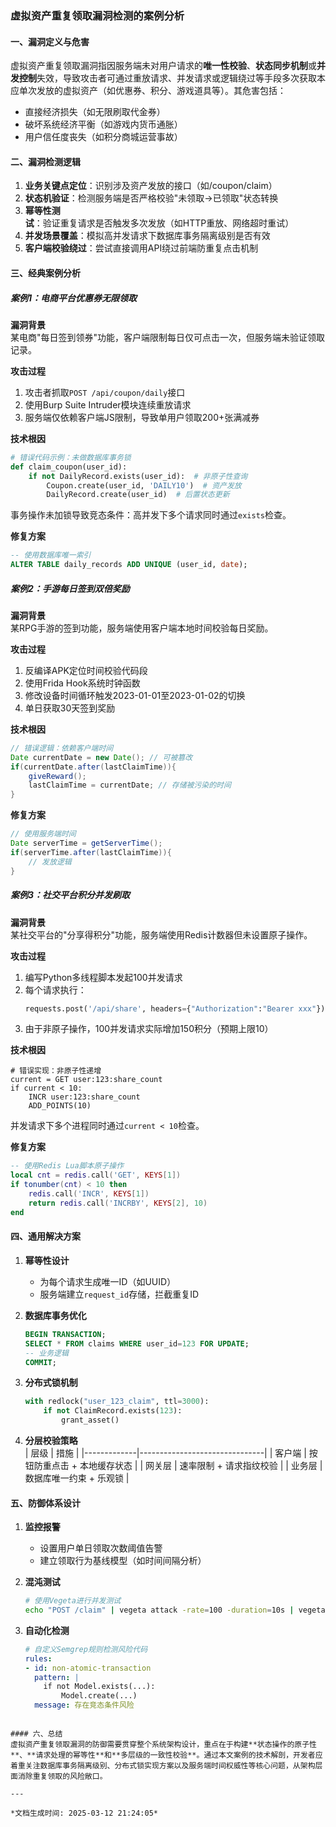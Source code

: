 

### 虚拟资产重复领取漏洞检测的案例分析

#### 一、漏洞定义与危害
虚拟资产重复领取漏洞指因服务端未对用户请求的**唯一性校验**、**状态同步机制**或**并发控制**失效，导致攻击者可通过重放请求、并发请求或逻辑绕过等手段多次获取本应单次发放的虚拟资产（如优惠券、积分、游戏道具等）。其危害包括：
- 直接经济损失（如无限刷取代金券）
- 破坏系统经济平衡（如游戏内货币通胀）
- 用户信任度丧失（如积分商城运营事故）

#### 二、漏洞检测逻辑
1. **业务关键点定位**：识别涉及资产发放的接口（如/coupon/claim）
2. **状态机验证**：检测服务端是否严格校验"未领取→已领取"状态转换
3. **幂等性测试**：验证重复请求是否触发多次发放（如HTTP重放、网络超时重试）
4. **并发场景覆盖**：模拟高并发请求下数据库事务隔离级别是否有效
5. **客户端校验绕过**：尝试直接调用API绕过前端防重复点击机制

#### 三、经典案例分析

##### 案例1：电商平台优惠券无限领取
**漏洞背景**  
某电商"每日签到领券"功能，客户端限制每日仅可点击一次，但服务端未验证领取记录。

**攻击过程**  
1. 攻击者抓取`POST /api/coupon/daily`接口
2. 使用Burp Suite Intruder模块连续重放请求
3. 服务端仅依赖客户端JS限制，导致单用户领取200+张满减券

**技术根因**  
```python
# 错误代码示例：未做数据库事务锁
def claim_coupon(user_id):
    if not DailyRecord.exists(user_id):  # 非原子性查询
        Coupon.create(user_id, 'DAILY10')  # 资产发放
        DailyRecord.create(user_id)  # 后置状态更新
```
事务操作未加锁导致竞态条件：高并发下多个请求同时通过`exists`检查。

**修复方案**  
```sql
-- 使用数据库唯一索引
ALTER TABLE daily_records ADD UNIQUE (user_id, date);
```

##### 案例2：手游每日签到双倍奖励
**漏洞背景**  
某RPG手游的签到功能，服务端使用客户端本地时间校验每日奖励。

**攻击过程**  
1. 反编译APK定位时间校验代码段
2. 使用Frida Hook系统时钟函数
3. 修改设备时间循环触发2023-01-01至2023-01-02的切换
4. 单日获取30天签到奖励

**技术根因**  
```java
// 错误逻辑：依赖客户端时间
Date currentDate = new Date(); // 可被篡改
if(currentDate.after(lastClaimTime)){
    giveReward();
    lastClaimTime = currentDate; // 存储被污染的时间
}
```

**修复方案**  
```java
// 使用服务端时间
Date serverTime = getServerTime();
if(serverTime.after(lastClaimTime)){
    // 发放逻辑
}
```

##### 案例3：社交平台积分并发刷取
**漏洞背景**  
某社交平台的"分享得积分"功能，服务端使用Redis计数器但未设置原子操作。

**攻击过程**  
1. 编写Python多线程脚本发起100并发请求
2. 每个请求执行：
   ```python
   requests.post('/api/share', headers={"Authorization":"Bearer xxx"})
   ```
3. 由于非原子操作，100并发请求实际增加150积分（预期上限10）

**技术根因**  
```redis
# 错误实现：非原子性递增
current = GET user:123:share_count
if current < 10:
    INCR user:123:share_count
    ADD_POINTS(10)
```
并发请求下多个进程同时通过`current < 10`检查。

**修复方案**  
```lua
-- 使用Redis Lua脚本原子操作
local cnt = redis.call('GET', KEYS[1])
if tonumber(cnt) < 10 then
    redis.call('INCR', KEYS[1])
    return redis.call('INCRBY', KEYS[2], 10)
end
```

#### 四、通用解决方案
1. **幂等性设计**  
   - 为每个请求生成唯一ID（如UUID）
   - 服务端建立`request_id`存储，拦截重复ID

2. **数据库事务优化**  
   ```sql
   BEGIN TRANSACTION;
   SELECT * FROM claims WHERE user_id=123 FOR UPDATE;
   -- 业务逻辑
   COMMIT;
   ```

3. **分布式锁机制**  
   ```python
   with redlock("user_123_claim", ttl=3000):
       if not ClaimRecord.exists(123):
           grant_asset()
   ```

4. **分层校验策略**  
   | 层级        | 措施                          |
   |-------------|-------------------------------|
   | 客户端      | 按钮防重点击 + 本地缓存状态   |
   | 网关层      | 速率限制 + 请求指纹校验       |
   | 业务层      | 数据库唯一约束 + 乐观锁       |

#### 五、防御体系设计
1. **监控报警**  
   - 设置用户单日领取次数阈值告警
   - 建立领取行为基线模型（如时间间隔分析）

2. **混沌测试**  
   ```bash
   # 使用Vegeta进行并发测试
   echo "POST /claim" | vegeta attack -rate=100 -duration=10s | vegeta report
   ```

3. **自动化检测**  
   ```yaml
   # 自定义Semgrep规则检测风险代码
   rules:
   - id: non-atomic-transaction
     pattern: |
       if not Model.exists(...):
           Model.create(...)
     message: 存在竞态条件风险
```

#### 六、总结
虚拟资产重复领取漏洞的防御需要贯穿整个系统架构设计，重点在于构建**状态操作的原子性**、**请求处理的幂等性**和**多层级的一致性校验**。通过本文案例的技术解剖，开发者应着重关注数据库事务隔离级别、分布式锁实现方案以及服务端时间权威性等核心问题，从架构层面消除重复领取的风险敞口。

---

*文档生成时间: 2025-03-12 21:24:05*
